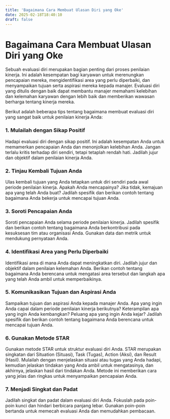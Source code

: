 ```yaml
---
title: 'Bagaimana Cara Membuat Ulasan Diri yang Oke'
date: 2025-02-18T18:40:10
draft: false
---
```


# Bagaimana Cara Membuat Ulasan Diri yang Oke

Sebuah evaluasi diri merupakan bagian penting dari proses penilaian kinerja. Ini adalah kesempatan bagi karyawan untuk merenungkan pencapaian mereka, mengidentifikasi area yang perlu diperbaiki, dan menyampaikan tujuan serta aspirasi mereka kepada manajer. Evaluasi diri yang ditulis dengan baik dapat membantu manajer memahami kelebihan dan kelemahan karyawan dengan lebih baik dan memberikan wawasan berharga tentang kinerja mereka.

Berikut adalah beberapa tips tentang bagaimana membuat evaluasi diri yang sangat baik untuk penilaian kinerja Anda:

### **1. Mulailah dengan Sikap Positif**

Hadapi evaluasi diri dengan sikap positif. Ini adalah kesempatan Anda untuk memamerkan pencapaian Anda dan menonjolkan kelebihan Anda. Jangan terlalu kritis terhadap diri sendiri, tetapi tetaplah rendah hati. Jadilah jujur dan objektif dalam penilaian kinerja Anda.

### **2. Tinjau Kembali Tujuan Anda**

Ulas kembali tujuan yang Anda tetapkan untuk diri sendiri pada awal periode penilaian kinerja. Apakah Anda mencapainya? Jika tidak, kemajuan apa yang telah Anda buat? Jadilah spesifik dan berikan contoh tentang bagaimana Anda bekerja untuk mencapai tujuan Anda.

### **3. Soroti Pencapaian Anda**

Soroti pencapaian Anda selama periode penilaian kinerja. Jadilah spesifik dan berikan contoh tentang bagaimana Anda berkontribusi pada kesuksesan tim atau organisasi Anda. Gunakan data dan metrik untuk mendukung pernyataan Anda.

### **4. Identifikasi Area yang Perlu Diperbaiki**

Identifikasi area di mana Anda dapat meningkatkan diri. Jadilah jujur dan objektif dalam penilaian kelemahan Anda. Berikan contoh tentang bagaimana Anda berencana untuk mengatasi area tersebut dan langkah apa yang telah Anda ambil untuk memperbaikinya.

### **5. Komunikasikan Tujuan dan Aspirasi Anda**

Sampaikan tujuan dan aspirasi Anda kepada manajer Anda. Apa yang ingin Anda capai dalam periode penilaian kinerja berikutnya? Keterampilan apa yang ingin Anda kembangkan? Peluang apa yang ingin Anda kejar? Jadilah spesifik dan berikan contoh tentang bagaimana Anda berencana untuk mencapai tujuan Anda.

### **6. Gunakan Metode STAR**

Gunakan metode STAR untuk struktur evaluasi diri Anda. STAR merupakan singkatan dari Situation (Situasi), Task (Tugas), Action (Aksi), dan Result (Hasil). Mulailah dengan menjelaskan situasi atau tugas yang Anda hadapi, kemudian jelaskan tindakan yang Anda ambil untuk mengatasinya, dan akhirnya, jelaskan hasil dari tindakan Anda. Metode ini memberikan cara yang jelas dan ringkas untuk menyampaikan pencapaian Anda.

### **7. Menjadi Singkat dan Padat**

Jadilah singkat dan padat dalam evaluasi diri Anda. Fokuslah pada poin-poin kunci dan hindari berbicara panjang lebar. Gunakan poin-poin bertanda untuk memecah evaluasi Anda dan memudahkan pembacaan.
